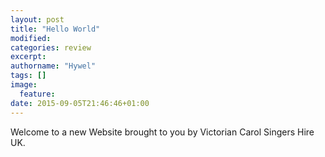 ```yaml
---
layout: post
title: "Hello World"
modified:
categories: review
excerpt:
authorname: "Hywel"
tags: []
image:
  feature:
date: 2015-09-05T21:46:46+01:00
---
```

Welcome to a new Website brought to you by Victorian Carol Singers Hire UK.
